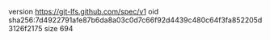 version https://git-lfs.github.com/spec/v1
oid sha256:7d4922791afe87b6da8a03c0d7c66f92d4439c480c64f3fa852205d3126f2175
size 694
